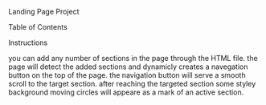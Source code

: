 
Landing Page Project


Table of Contents


Instructions

you can add any number of sections in the page through the HTML file.
the page will detect the added sections and dynamicly creates a navegation button on the top of the page.
the navigation button will serve a smooth scroll to the target section.
after reaching the targeted section some styley background moving circles will appeare as a mark of an active section.

